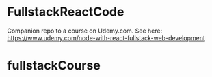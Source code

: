 # FullstackReactCode

Companion repo to a course on Udemy.com. See here: https://www.udemy.com/node-with-react-fullstack-web-development
# fullstackCourse
